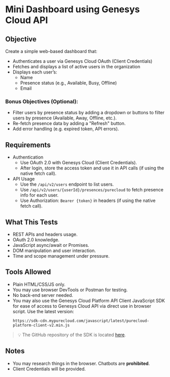 # Mini Dashboard using Genesys Cloud API

## Objective
Create a simple web-based dashboard that:
- Authenticates a user via Genesys Cloud OAuth (Client Credentials)
- Fetches and displays a list of active users in the organization
- Displays each user’s:
  - Name
  - Presence status (e.g., Available, Busy, Offline)
  - Email

### Bonus Objectives (Optional):
- Filter users by presence status by adding a dropdown or buttons to filter users by presence (Available, Away, Offline, etc.).
- Re-fetch presence data by adding a "Refresh" button.
- Add error handling (e.g. expired token, API errors).

## Requirements
- Authentication
  - Use OAuth 2.0 with Genesys Cloud (Client Credentials).
  - After login, store the access token and use it in API calls (if using the native fetch call).
- API Usage
  - Use the `/api/v2/users` endpoint to list users.
  - Use `/api/v2/users/{userId}/presences/purecloud` to fetch presence info for each user.
  - Use Authorization: `Bearer {token}` in headers (if using the native fetch call).

## What This Tests
- REST APIs and headers usage.
- OAuth 2.0 knowledge.
- JavaScript async/await or Promises.
- DOM manipulation and user interaction.
- Time and scope management under pressure.

## Tools Allowed
- Plain HTML/CSS/JS only.
- You may use browser DevTools or Postman for testing.
- No back-end server needed.
- You may also use the Genesys Cloud Platform API Client JavaScript SDK for ease of access to Genesys Cloud API via direct use in browser script. Use
the latest version:
  ```
  https://sdk-cdn.mypurecloud.com/javascript/latest/purecloud-platform-client-v2.min.js
  ```

> :bulb: The GitHub repository of the SDK is located [here](https://github.com/MyPureCloud/platform-client-sdk-javascript).

## Notes
- You may research things in the browser. Chatbots are **prohibited**.
- Client Credentials will be provided.